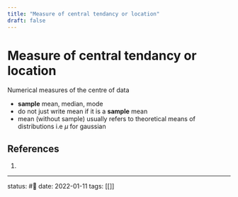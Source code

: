 ```yaml
---
title: "Measure of central tendancy or location"
draft: false
---
```

# Measure of central tendancy or location

Numerical measures of the centre of data
- **sample** mean, median, mode
- do not just write mean if it is a **sample** mean
- mean (without sample) usually refers to theoretical means of distributions i.e $\mu$ for gaussian


## References
1. 

---
status: #🌱 
date: 2022-01-11
tags: [[]]